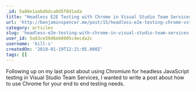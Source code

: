 ```yaml
---
_id: 5a88e1aabd6dca0d5f0d1ada
title: "Headless E2E Testing with Chrome in Visual Studio Team Services"
url: 'http://benjaminspencer.me/post/15/headless-e2e-testing-chrome-vsts'
category: articles
slug: 'headless-e2e-testing-with-chrome-in-visual-studio-team-services'
user_id: 5a83ce59d6eb0005c4ecda2c
username: 'bill-s'
createdOn: '2018-01-19T12:21:05.000Z'
tags: []
---
```


Following up on my last post about using Chromium for headless JavaScript testing in Visual Studio Team Services, I wanted to write a post about how to use Chrome for your end to end testing needs.
